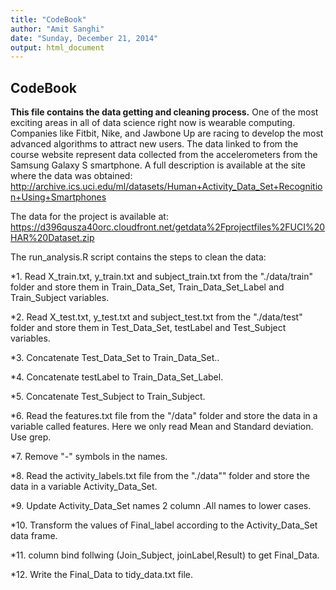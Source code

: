 ```yaml
---
title: "CodeBook"
author: "Amit Sanghi"
date: "Sunday, December 21, 2014"
output: html_document
---
```

## CodeBook ##

**This file contains the data getting and cleaning process.**
One of the most exciting areas in all of data science right now is wearable computing.
Companies like Fitbit, Nike, and Jawbone Up are racing to develop the most
advanced algorithms to attract new users. The data linked to from the course website represent data
collected from the accelerometers from the Samsung Galaxy S smartphone. A full description is available
at the site where the data was obtained:
http://archive.ics.uci.edu/ml/datasets/Human+Activity_Data_Set+Recognition+Using+Smartphones

The data for the project is available at:
https://d396qusza40orc.cloudfront.net/getdata%2Fprojectfiles%2FUCI%20HAR%20Dataset.zip

The run_analysis.R script contains the steps to clean the data:

*1. Read X_train.txt, y_train.txt and subject_train.txt from the "./data/train" folder and store them in Train_Data_Set, Train_Data_Set_Label and Train_Subject variables.

*2. Read X_test.txt, y_test.txt and subject_test.txt from the "./data/test" folder and store them in Test_Data_Set, testLabel and Test_Subject variables.

*3. Concatenate Test_Data_Set to Train_Data_Set..

*4. Concatenate testLabel to Train_Data_Set_Label.

*5. Concatenate Test_Subject to Train_Subject.

*6. Read the features.txt file from the "/data" folder and store the data in a variable called features. Here we only read Mean and Standard deviation. Use grep.

*7. Remove "-" symbols in the names.

*8. Read the activity_labels.txt file from the "./data"" folder and store the data in a variable Activity_Data_Set.

*9. Update Activity_Data_Set names 2 column .All names to lower cases. 

*10. Transform the values of Final_label according to the Activity_Data_Set data frame.

*11. column bind follwing (Join_Subject, joinLabel,Result) to get Final_Data. 

*12. Write the Final_Data to tidy_data.txt file.
